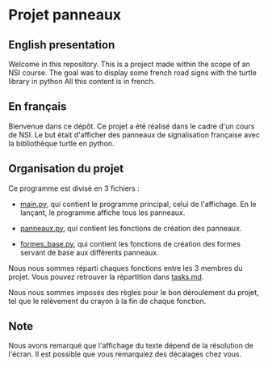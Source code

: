 # Projet panneaux

## English presentation
Welcome in this repository.
This is a project made within the scope of an NSI course.
The goal was to display some french road signs with the turtle library in python
All this content is in french.

## En français
Bienvenue dans ce dépôt.
Ce projet a été réalisé dans le cadre d'un cours de NSI.
Le but était d'afficher des panneaux de signalisation française avec la bibliothèque turtle en python.

## Organisation du projet
Ce programme est divisé en 3 fichiers :
- [main.py](/main.py), qui contient le programme principal, celui de l'affichage. En le lançant, le programme affiche tous les panneaux.

- [panneaux.py](/panneaux.py), qui contient les fonctions de création des panneaux.

- [formes_base.py](/formes_base.py), qui contient les fonctions de création des formes servant de base aux différents panneaux.

Nous nous sommes réparti chaques fonctions entre les 3 membres du projet.
Vous pouvez retrouver la répartition dans [tasks.md](/tasks.md).

Nous nous sommes imposés des règles pour le bon déroulement du projet, tel que le relèvement du crayon à la fin de chaque fonction.

## Note
Nous avons remarqué que l'affichage du texte dépend de la résolution de l'écran. Il est possible que vous remarquiez des décalages chez vous.